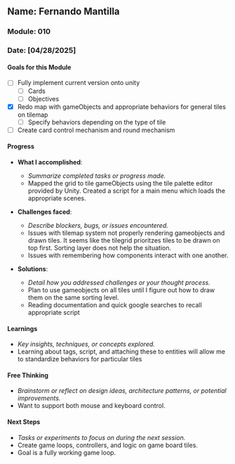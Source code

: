 <!-- Markdown Docs: https://docs.github.com/en/get-started/writing-on-github/getting-started-with-writing-and-formatting-on-github/basic-writing-and-formatting-syntax -->
## Name: Fernando Mantilla
### Module: 010

<!-- Repeat the below as needed-->
### Date: [04/28/2025]

#### Goals for this Module
<!-- Example Template (include the brackets to make a checklist, fill them in as appropriate
- [ ] Goal 1
- [ ] Goal 2
- [ ] Goal 3
-->
- [ ] Fully implement current version onto unity
  -  [ ] Cards
  -  [ ] Objectives
- [x] Redo map with gameObjects and appropriate behaviors for general tiles on tilemap
  -  [ ] Specify behaviors depending on the type of tile
- [ ] Create card control mechanism and round mechanism

#### Progress
- **What I accomplished**:
  - *Summarize completed tasks or progress made.*
  -  Mapped the grid to tile gameObjects using the tile palette editor provided by Unity. Created a script for a main menu which loads the appropriate scenes.

- **Challenges faced**:
  - *Describe blockers, bugs, or issues encountered.*
  -  Issues with tilemap system not properly rendering gameobjects and drawn tiles. It seems like the tilegrid prioritzes tiles to be drawn on top first. Sorting layer does not help the situation.
  -  Issues with remembering how components interact with one another.
- **Solutions**:
  - *Detail how you addressed challenges or your thought process.*
  - Plan to use gameobjects on all tiles until I figure out how to draw them on the same sorting level.
  - Reading documentation and quick google searches to recall appropriate script
#### Learnings
- *Key insights, techniques, or concepts explored.*
- Learning about tags, script, and attaching these to entities will allow me to standardize behaviors for particular tiles


#### Free Thinking
- *Brainstorm or reflect on design ideas, architecture patterns, or potential improvements.*
-  Want to support both mouse and keyboard control.

#### Next Steps
- *Tasks or experiments to focus on during the next session.*
- Create game loops, controllers, and logic on game board tiles.
- Goal is a fully working game loop.
